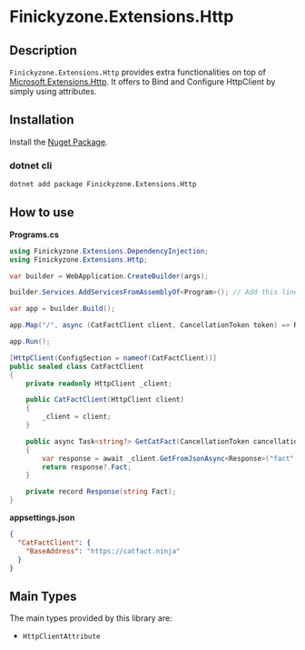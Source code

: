 # Finickyzone.Extensions.Http

## Description

`Finickyzone.Extensions.Http` provides extra functionalities on top of [Microsoft.Extensions.Http](https://www.nuget.org/packages/Microsoft.Extensions.Http).
It offers to Bind and Configure HttpClient by simply using attributes.

## Installation

Install the [Nuget Package](https://www.nuget.org/packages/Finickyzone.Extensions.Http).

### dotnet cli

```bash
dotnet add package Finickyzone.Extensions.Http
```

## How to use

**Programs.cs**

```csharp
using Finickyzone.Extensions.DependencyInjection;
using Finickyzone.Extensions.Http;

var builder = WebApplication.CreateBuilder(args);

builder.Services.AddServicesFromAssemblyOf<Program>(); // Add this line

var app = builder.Build();

app.Map("/", async (CatFactClient client, CancellationToken token) => Results.Ok(await client.GetCatFact(token)));

app.Run();

[HttpClient(ConfigSection = nameof(CatFactClient))]
public sealed class CatFactClient
{
    private readonly HttpClient _client;

    public CatFactClient(HttpClient client)
    {
        _client = client;
    }

    public async Task<string?> GetCatFact(CancellationToken cancellationToken = default)
    {
        var response = await _client.GetFromJsonAsync<Response>("fact", cancellationToken);
        return response?.Fact;
    }

    private record Response(string Fact);
}
```

**appsettings.json**

```json
{
  "CatFactClient": {
    "BaseAddress": "https://catfact.ninja"
  }
}
```

## Main Types

The main types provided by this library are:

- `HttpClientAttribute`
